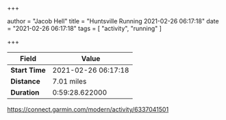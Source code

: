 +++

author = "Jacob Hell"
title = "Huntsville Running 2021-02-26 06:17:18"
date = "2021-02-26 06:17:18"
tags = [
    "activity", "running"
]

+++

<!--more-->

|Field  |Value  |
|--- | --- |
|**Start Time**|2021-02-26 06:17:18|
|**Distance**|7.01 miles|
|**Duration**|0:59:28.622000|

https://connect.garmin.com/modern/activity/6337041501
